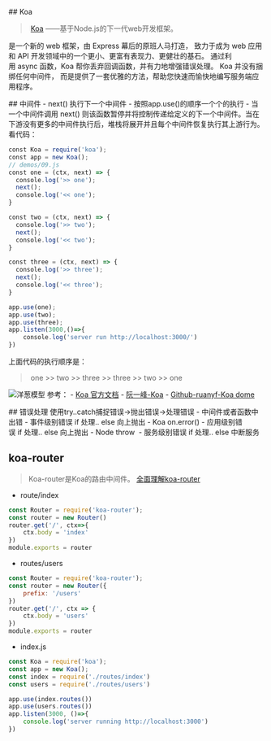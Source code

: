 ## Koa
> [Koa](https://koa.bootcss.com/) ——基于Node.js的下一代web开发框架。

是一个新的 web 框架，由 Express 幕后的原班人马打造， 致力于成为 web 应用和 API 开发领域中的一个更小、更富有表现力、更健壮的基石。 通过利用 async 函数，Koa 帮你丢弃回调函数，并有力地增强错误处理。 Koa 并没有捆绑任何中间件， 而是提供了一套优雅的方法，帮助您快速而愉快地编写服务端应用程序。

## 中间件
- next() 执行下一个中间件
- 按照app.use()的顺序一个个的执行
- 当一个中间件调用 next() 则该函数暂停并将控制传递给定义的下一个中间件。当在下游没有更多的中间件执行后，堆栈将展开并且每个中间件恢复执行其上游行为。
看代码：
``` javascript
const Koa = require('koa');
const app = new Koa();
// demos/09.js
const one = (ctx, next) => {
  console.log('>> one');
  next();
  console.log('<< one');
}

const two = (ctx, next) => {
  console.log('>> two');
  next(); 
  console.log('<< two');
}

const three = (ctx, next) => {
  console.log('>> three');
  next();
  console.log('<< three');
}

app.use(one);
app.use(two);
app.use(three);
app.listen(3000,()=>{
    console.log('server run http://localhost:3000/')
})
```

上面代码的执行顺序是：
> one >> two >> three >> three >> two >> one

![洋葱模型](https://image-static.segmentfault.com/289/215/2892151181-5ab48de7b5013)
参考：
- [Koa 官方文档](https://koa.bootcss.com/#context)
- [阮一峰-Koa](http://www.ruanyifeng.com/blog/2017/08/koa.html)
- [Github-ruanyf-Koa dome](https://github.com/AnsonZnl/koa-demos)

## 错误处理
使用try..catch捕捉错误->抛出错误->处理错误
- 中间件或者函数中出错 - 事件级别错误 if 处理.. else 向上抛出
- Koa on.error() - 应用级别错误 if 处理.. else 向上抛出
- Node throw  - 服务级别错误 if 处理.. else 中断服务

## koa-router
> Koa-router是Koa的路由中间件。
[全面理解koa-router](https://github.com/zhangxiang958/zhangxiang958.github.io/issues/38)
- route/index
``` javascript
const Router = require('koa-router');
const router = new Router()
router.get('/', ctx=>{
    ctx.body = 'index'
})
module.exports = router
```
- routes/users
``` javascript
const Router = require('koa-router');
const router = new Router({
    prefix: '/users'
})
router.get('/', ctx => {
    ctx.body = 'users'
})
module.exports = router
```
- index.js
``` javascript
const Koa = require('koa');
const app = new Koa();
const index = require('./routes/index')
const users = require('./routes/users')

app.use(index.routes())
app.use(users.routes())
app.listen(3000, ()=>{
    console.log('server running http://localhost:3000')
})
```
